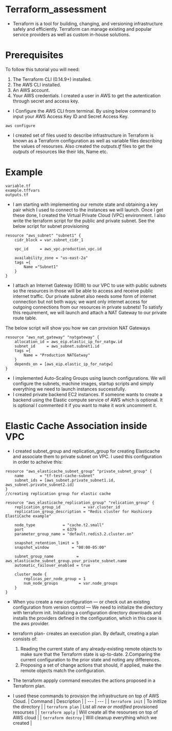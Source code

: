 # Terraform_assessment

- Terraform is a tool for building, changing, and versioning infrastructure safely and efficiently. Terraform can manage existing and popular service providers as well as custom 
in-house solutions.
# Prerequisites
To follow this tutorial you will need:

1. The Terraform CLI (0.14.9+) installed.
2. The AWS CLI installed.
3. An AWS account.
4. Your AWS credentials. I created a user in AWS to get the autentication through secret and access key.
- I Configure the AWS CLI from terminal. By using below command to input your AWS Access Key ID and Secret Access Key.
```
aws configure
```
- I created set of files used to describe infrastructure in Terraform is known as a Terraform configuration as well as variable files describing the values of resourses.
Also created the *outputs.tf* files to get the *outputs* of resources like their Ids, Name etc. 
# Example
```
variable.tf
example.tffvars
outputs.tf
```
- I am starting with implementing our remote state and obtaining a key pair which I used to connect to the instances we will launch. 
Once I get these done, I created the Virtual Private Cloud (VPC) environment. I also write the terraform script for the public and private subnet.
See the below script for subnet provisioning
```
resource "aws_subnet" "subnet1" {
    cidr_block = var.subnet_cidr_1
    
    vpc_id     = aws_vpc.production_vpc.id
    
    availability_zone = "us-east-2a"
    tags ={
        Name ="Subnet1"
    }
}
```
- I attach an Internet Gateway (IGW) to our VPC to use with public subnets so the resources in those will be able to access and receive public internet traffic. 
Our private subnet also needs some form of internet connection but not both ways; we want only internet access for outgoing connections from our resources in private subnets! 
To satisfy this requirement, we will launch and attach a NAT Gateway to our private route table.

The below script will show you how we can provision NAT Gateways
```
resource "aws_nat_gateway" "natgateway" {
    allocation_id = aws_eip.elastic_ip_for_natgw.id
    subnet_id     = aws_subnet.subnet1.id
    tags ={
        Name = "Production NATGatway"
    }
    depends_on = [aws_eip.elastic_ip_for_natgw]
}
```
- I implemented Auto-Scaling Groups using launch configurations. We will configure the subnets, machine images, startup scripts and simply everything 
we need to launch instances successfully.
- I created private backend EC2 instances. If someone wants to create a backend using the Elastic compute service of AWS which is optional. It is optional I commented 
it if you want to make it work uncomment it. 

# Elastic Cache Association inside VPC
- I created subnet_group and replication_group for creating Elasticache and associate them to private subnet on VPC. I used this configuration in order to acheive this:
```
resource "aws_elasticache_subnet_group" "private_subnet_group" {
    name       = "tf-test-cache-subnet"
    subnet_ids = [aws_subnet.private_subnet1.id, aws_subnet.private_subnet2.id]
}
//creating replication group for elastic cache

resource "aws_elasticache_replication_group" "relication_group" {
    replication_group_id          = var.cluster_id
    replication_group_description = "Redis cluster for Hashicorp ElastiCache example"

    node_type            = "cache.t2.small"
    port                 = 6379
    parameter_group_name = "default.redis3.2.cluster.on"

    snapshot_retention_limit = 5
    snapshot_window          = "00:00-05:00"

    subnet_group_name          = aws_elasticache_subnet_group.your_private_subnet.name
    automatic_failover_enabled = true

    cluster_mode {
        replicas_per_node_group = 1
        num_node_groups         = var.node_groups
    }
}
```

- When you create a new configuration — or check out an existing configuration from version control — We need to initialize the directory with terraform init.
  Initializing a configuration directory downloads and installs the providers defined in the configuration, which in this case is the aws provider.
- terraform plan- creates an execution plan. By default, creating a plan consists of:
   1. Reading the current state of any already-existing remote objects to make sure that the Terraform state is up-to-date.
   2.Comparing the current configuration to the prior state and noting any differences.
   3. Proposing a set of change actions that should, if applied, make the remote objects match the configuration.

- The terraform appply command executes the actions proposed in a Terraform plan.
- I used these commands to provision the infrastructure on top of AWS Cloud. 
| Command | Description |
| --- | --- |
| `terraform init` | To initlize the directory |
| `terraform plan` | List all *new or modified* provisioned resourses |
| `terraform apply` | Will create all the resourses on top of AWS cloud |
| `terraform destroy` | Will cleanup everything which we created |
